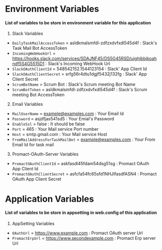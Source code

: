 # Environment Variables 
#### List of variables to be store in environment variable for this application 
1. Slack Variables 
  * ```DailyTaskMailAccessToken``` = asldkmalsmfdl-zdfzxdvfxdl545d4f :
      Slack's Task Mail Bot AccessToken 
  * ```IncomingWebHookUrl``` =  https://hooks.slack.com/services/SDAJNF45/DS5G45RSD/uighjbbjkoahndf5S4G5515D1 :
    Slack's Incoming WebHook Url 
  * ```SlackOAuthClientId``` =  548542152.1544123154 :
    Slack' App Client Id 
  * ```SlackOAuthClientSecret``` =  srfg56r4dtu1dgjf5432j132fg :
    Slack' App Client Secret 
  * ```ScrumBotName``` = Scrum Bot :
      Slack's Scrum meeting Bot Name 
  * ```ScrumBotToken``` = asldkmalsmfdl-zdfzxdvfxdl545d4f :
      Slack's Scrum meeting Bot AccessToken 

2. Email Variables 
  * ```MailUserName``` =  example@examples.com :
    Your Email Id 
  * ```Password``` =  asjdfjas541sd5 :
    Your Emial's Password 
  * ```EnableSsl``` =  false :
    It should be false 
  * ```Port``` =  465 :
    Your Mail service Port number 
  * ```Host``` =  smtp.gmail.com :
    Your Mail service Host 
  * ```FromMailAddressForTaskMailBot``` =  example@examples.com :
    Your From Email Id for task mail

3. Promact-OAuth-Server Variables 
  * ```PromactOAuthClientId``` =  askfasdl45fdam54dsg51sg :
    Promact OAuth App Client Id 
  * ```PromactOAuthClientSecret``` =  asfcfa54fc65sfd1NHJIfasdfASN4 :
    Promact OAuth App Client Secret  

# Application Variables 
#### List of variables to be store in appsetting in web.config of this application 
1. AppSetting Variables 
  * ```OAuthUrl``` = https://www.example.com :
    Promact OAuth server Url 
  * ```PromactErpUrl``` = https://www.secondexample.com :
    Promact Erp server Url 

